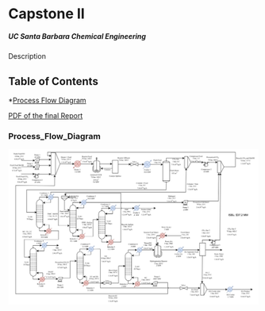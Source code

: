 # Capstone II
##### UC Santa Barbara Chemical Engineering
Description 

## Table of Contents 

*[Process Flow Diagram](#Process_Flow_Diagram )

[PDF of the final Report](https://github.com/wesleyZero/capstone_II/blob/main/readme/pdf/capstone2_DMC.pdf)


### Process_Flow_Diagram 

![Process Flow Diagram](https://github.com/wesleyZero/capstone_II/blob/main/readme/img/process_flow_diagram.jpeg)

